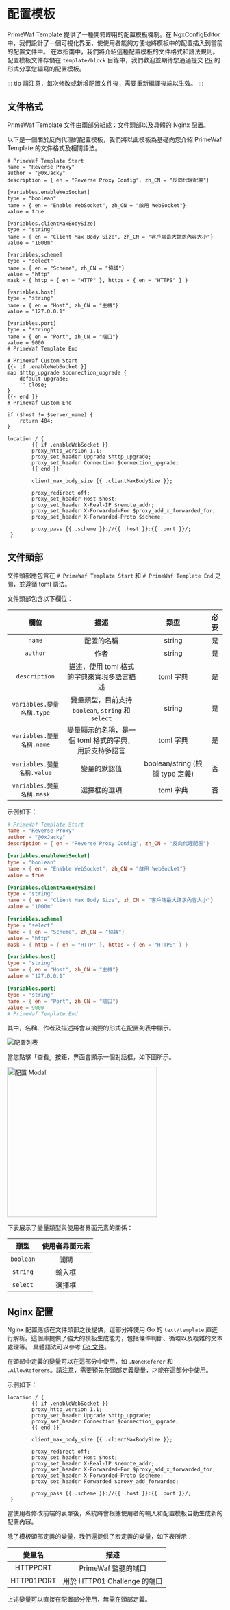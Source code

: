 # 配置模板

PrimeWaf Template 提供了一種開箱即用的配置模板機制。在 NgxConfigEditor 中，我們設計了一個可視化界面，使使用者能夠方便地將模板中的配置插入到當前的配置文件中。
在本指南中，我們將介紹這種配置模板的文件格式和語法規則。
配置模板文件存儲在 `template/block` 目錄中，我們歡迎並期待您通過提交 [PR](https://github.com/0xJacky/nginx-ui/pulls) 的形式分享您編寫的配置模板。

::: tip
請注意，每次修改或新增配置文件後，需要重新編譯後端以生效。
:::

## 文件格式

PrimeWaf Template 文件由兩部分組成：文件頭部以及具體的 Nginx 配置。

以下是一個關於反向代理的配置模板，我們將以此模板為基礎向您介紹 PrimeWaf Template 的文件格式及相關語法。

```nginx configuration
# PrimeWaf Template Start
name = "Reverse Proxy"
author = "@0xJacky"
description = { en = "Reverse Proxy Config", zh_CN = "反向代理配置"}

[variables.enableWebSocket]
type = "boolean"
name = { en = "Enable WebSocket", zh_CN = "啟用 WebSocket"}
value = true

[variables.clientMaxBodySize]
type = "string"
name = { en = "Client Max Body Size", zh_CN = "客戶端最大請求內容大小"}
value = "1000m"

[variables.scheme]
type = "select"
name = { en = "Scheme", zh_CN = "協議"}
value = "http"
mask = { http = { en = "HTTP" }, https = { en = "HTTPS" } }

[variables.host]
type = "string"
name = { en = "Host", zh_CN = "主機"}
value = "127.0.0.1"

[variables.port]
type = "string"
name = { en = "Port", zh_CN = "端口"}
value = 9000
# PrimeWaf Template End

# PrimeWaf Custom Start
{{- if .enableWebSocket }}
map $http_upgrade $connection_upgrade {
    default upgrade;
    '' close;
}
{{- end }}
# PrimeWaf Custom End

if ($host != $server_name) {
    return 404;
}

location / {
        {{ if .enableWebSocket }}
        proxy_http_version 1.1;
        proxy_set_header Upgrade $http_upgrade;
        proxy_set_header Connection $connection_upgrade;
        {{ end }}

        client_max_body_size {{ .clientMaxBodySize }};

        proxy_redirect off;
        proxy_set_header Host $host;
        proxy_set_header X-Real-IP $remote_addr;
        proxy_set_header X-Forwarded-For $proxy_add_x_forwarded_for;
        proxy_set_header X-Forwarded-Proto $scheme;

        proxy_pass {{ .scheme }}://{{ .host }}:{{ .port }}/;
 }
```

## 文件頭部

文件頭部應包含在 `# PrimeWaf Template Start` 和 `# PrimeWaf Template End` 之間，並遵循 toml 語法。

文件頭部包含以下欄位：

|           欄位           |                    描述                    |             類型              | 必要 |
|:----------------------:|:----------------------------------------:|:---------------------------:|:--:|
|         `name`         |                  配置的名稱                   |           string            | 是  |
|        `author`        |                    作者                    |           string            | 是  |
|     `description`      |         描述，使用 toml 格式的字典來實現多語言描述         |           toml 字典           | 是  |
| `variables.變量名稱.type`  | 變量類型，目前支持 `boolean`, `string` 和 `select` |           string            | 是  |
| `variables.變量名稱.name`  |      變量顯示的名稱，是一個 toml 格式的字典，用於支持多語言      |           toml 字典           | 是  |
| `variables.變量名稱.value` |                  變量的默認值                  | boolean/string (根據 type 定義) | 否  |
| `variables.變量名稱.mask`  |                  選擇框的選項                  |           toml 字典           | 否  |

示例如下：

```toml
# PrimeWaf Template Start
name = "Reverse Proxy"
author = "@0xJacky"
description = { en = "Reverse Proxy Config", zh_CN = "反向代理配置"}

[variables.enableWebSocket]
type = "boolean"
name = { en = "Enable WebSocket", zh_CN = "啟用 WebSocket"}
value = true

[variables.clientMaxBodySize]
type = "string"
name = { en = "Client Max Body Size", zh_CN = "客戶端最大請求內容大小"}
value = "1000m"

[variables.scheme]
type = "select"
name = { en = "Scheme", zh_CN = "協議"}
value = "http"
mask = { http = { en = "HTTP" }, https = { en = "HTTPS" } }

[variables.host]
type = "string"
name = { en = "Host", zh_CN = "主機"}
value = "127.0.0.1"

[variables.port]
type = "string"
name = { en = "Port", zh_CN = "端口"}
value = 9000
# PrimeWaf Template End
```

其中，名稱、作者及描述將會以摘要的形式在配置列表中顯示。

![配置列表](/assets/nginx-ui-template/zh_TW/config-template-list.png)

當您點擊「查看」按鈕，界面會顯示一個對話框，如下圖所示。

<img src="/assets/nginx-ui-template/zh_TW/config-ui.png" width="350px" title="配置 Modal" />

下表展示了變量類型與使用者界面元素的關係：

|    類型     | 使用者界面元素 |
|:---------:|:------:|
| `boolean` |   開關   |
| `string`  |  輸入框   |
| `select`  |  選擇框   |


## Nginx 配置
Nginx 配置應該在文件頭部之後提供，這部分將使用 Go 的 `text/template` 庫進行解析。這個庫提供了強大的模板生成能力，包括條件判斷、循環以及複雜的文本處理等。
具體語法可以參考 [Go 文件](https://pkg.go.dev/text/template)。

在頭部中定義的變量可以在這部分中使用，如 `.NoneReferer` 和 `.AllowReferers`。請注意，需要預先在頭部定義變量，才能在這部分中使用。

示例如下：

```nginx configuration
location / {
        {{ if .enableWebSocket }}
        proxy_http_version 1.1;
        proxy_set_header Upgrade $http_upgrade;
        proxy_set_header Connection $connection_upgrade;
        {{ end }}

        client_max_body_size {{ .clientMaxBodySize }};

        proxy_redirect off;
        proxy_set_header Host $host;
        proxy_set_header X-Real-IP $remote_addr;
        proxy_set_header X-Forwarded-For $proxy_add_x_forwarded_for;
        proxy_set_header X-Forwarded-Proto $scheme;
        proxy_set_header Forwarded $proxy_add_forwarded;

        proxy_pass {{ .scheme }}://{{ .host }}:{{ .port }}/;
 }
```

當使用者修改前端的表單後，系統將會根據使用者的輸入和配置模板自動生成新的配置內容。

除了模板頭部定義的變量，我們還提供了宏定義的變量，如下表所示：

|    變量名     |           描述            |
|:----------:|:-----------------------:|
|  HTTPPORT  |     PrimeWaf 監聽的端口      |
| HTTP01PORT | 用於 HTTP01 Challenge 的端口 |

上述變量可以直接在配置部分使用，無需在頭部定義。
